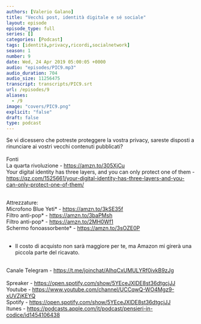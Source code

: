 ```yaml
---
authors: [Valerio Galano]
title: "Vecchi post, identità digitale e sé sociale"
layout: episode
episode_type: full
series: []
categories: [Podcast]
tags: [identità,privacy,ricordi,socialnetwork]
season: 1
number: 9
date: Wed, 24 Apr 2019 05:00:05 +0000
audio: "episodes/PIC9.mp3"
audio_duration: 704
audio_size: 11256475
transcript: transcripts/PIC9.srt
url: /episodes/9
aliases: 
  - /9
image: "covers/PIC9.png"
explicit: "false"
draft: false
type: podcast
---
```

Se vi dicessero che potreste proteggere la vostra privacy, sareste disposti a rinunciare ai vostri vecchi contenuti pubblicati?<br />
<br />
Fonti<br />
La quarta rivoluzione - <a href="https://amzn.to/305XjCu" rel="noopener">https://amzn.to/305XjCu</a> <br />
Your digital identity has three layers, and you can only protect one of them - <a href="https://qz.com/1525661/your-digital-identity-has-three-layers-and-you-can-only-protect-one-of-them/" rel="noopener">https://qz.com/1525661/your-digital-identity-has-three-layers-and-you-can-only-protect-one-of-them/</a> <br />
<br />




Attrezzature:<br />
Microfono Blue Yeti* - <a href="https://amzn.to/3kSE35f" rel="noopener">https://amzn.to/3kSE35f</a>  <br />
Filtro anti-pop* - <a href="https://amzn.to/3baPMsh" rel="noopener">https://amzn.to/3baPMsh</a>  <br />
Filtro anti-pop* - <a href="https://amzn.to/2MH0Wf1" rel="noopener">https://amzn.to/2MH0Wf1</a>  <br />
Schermo fonoassorbente* - <a href="https://amzn.to/3sOZE0P" rel="noopener">https://amzn.to/3sOZE0P</a>  <br />
<br />
* Il costo di acquisto non sarà maggiore per te, ma Amazon mi girerà una piccola parte del ricavato. <br />
<br />
Canale Telegram - <a href="https://t.me/joinchat/AIhqCxUMULYRf0ivkB9zJg" rel="noopener">https://t.me/joinchat/AIhqCxUMULYRf0ivkB9zJg</a> <br />
<br />
Spreaker - <a href="https://open.spotify.com/show/5YEceJXlDE8st36dtgcjJJ" rel="noopener">https://open.spotify.com/show/5YEceJXlDE8st36dtgcjJJ</a> <br />
Youtube - <a href="https://www.youtube.com/channel/UCCqwQ-WO4Mgz9-xUVZjKEYQ" rel="noopener">https://www.youtube.com/channel/UCCqwQ-WO4Mgz9-xUVZjKEYQ</a> <br />
Spotify - <a href="https://open.spotify.com/show/5YEceJXlDE8st36dtgcjJJ" rel="noopener">https://open.spotify.com/show/5YEceJXlDE8st36dtgcjJJ</a> <br />
Itunes - <a href="https://podcasts.apple.com/it/podcast/pensieri-in-codice/id1454106438" rel="noopener">https://podcasts.apple.com/it/podcast/pensieri-in-codice/id1454106438</a> <br />
<br />






